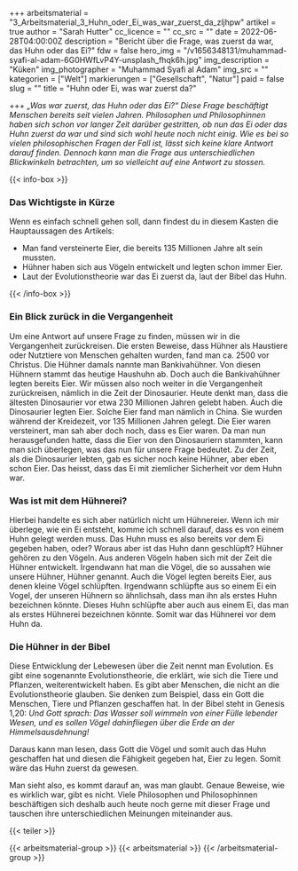 +++
arbeitsmaterial = "3_Arbeitsmaterial_3_Huhn_oder_Ei_was_war_zuerst_da_zljhpw"
artikel = true
author = "Sarah Hutter"
cc_licence = ""
cc_src = ""
date = 2022-06-28T04:00:00Z
description = "Bericht über die Frage, was zuerst da war, das Huhn oder das Ei?"
fdw = false
hero_img = "/v1656348131/muhammad-syafi-al-adam-6G0HWfLvP4Y-unsplash_fhqk6h.jpg"
img_description = "Küken"
img_photographer = "Muhammad Syafi al Adam"
img_src = ""
kategorien = ["Welt"]
markierungen = ["Gesellschaft", "Natur"]
paid = false
slug = ""
title = "Huhn oder Ei, was war zuerst da?"

+++
_„Was war zuerst, das Huhn oder das Ei?“ Diese Frage beschäftigt Menschen bereits seit vielen Jahren. Philosophen und Philosophinnen haben sich schon vor langer Zeit darüber gestritten, ob nun das Ei oder das Huhn zuerst da war und sind sich wohl heute noch nicht einig. Wie es bei so vielen philosophischen Fragen der Fall ist, lässt sich keine klare Antwort darauf finden. Dennoch kann man die Frage aus unterschiedlichen Blickwinkeln betrachten, um so vielleicht auf eine Antwort zu stossen._

{{< info-box >}} <h3>Das Wichtigste in Kürze</h3>

<p>Wenn es einfach schnell gehen soll, dann findest du in diesem Kasten die Hauptaussagen des Artikels:</p>

<ul>

<li>Man fand versteinerte Eier, die bereits 135 Millionen Jahre alt sein mussten.</li>

<li>Hühner haben sich aus Vögeln entwickelt und legten schon immer Eier.</li>

<li>Laut der Evolutionstheorie war das Ei zuerst da, laut der Bibel das Huhn.</li>

</ul> {{< /info-box >}}

### Ein Blick zurück in die Vergangenheit

Um eine Antwort auf unsere Frage zu finden, müssen wir in die Vergangenheit zurückreisen. Die ersten Beweise, dass Hühner als Haustiere oder Nutztiere von Menschen gehalten wurden, fand man ca. 2500 vor Christus. Die Hühner damals nannte man Bankivahühner. Von diesen Hühnern stammt das heutige Haushuhn ab. Doch auch die Bankivahühner legten bereits Eier. Wir müssen also noch weiter in die Vergangenheit zurückreisen, nämlich in die Zeit der Dinosaurier. Heute denkt man, dass die ältesten Dinosaurier vor etwa 230 Millionen Jahren gelebt haben. Auch die Dinosaurier legten Eier. Solche Eier fand man nämlich in China. Sie wurden während der Kreidezeit, vor 135 Millionen Jahren gelegt. Die Eier waren versteinert, man sah aber doch noch, dass es Eier waren. Da man nun herausgefunden hatte, dass die Eier von den Dinosauriern stammten, kann man sich überlegen, was das nun für unsere Frage bedeutet. Zu der Zeit, als die Dinosaurier lebten, gab es sicher noch keine Hühner, aber eben schon Eier. Das heisst, dass das Ei mit ziemlicher Sicherheit vor dem Huhn war.

### Was ist mit dem Hühnerei?

Hierbei handelte es sich aber natürlich nicht um Hühnereier. Wenn ich mir überlege, wie ein Ei entsteht, komme ich schnell darauf, dass es von einem Huhn gelegt werden muss. Das Huhn muss es also bereits vor dem Ei gegeben haben, oder? Woraus aber ist das Huhn dann geschlüpft? Hühner gehören zu den Vögeln. Aus anderen Vögeln haben sich mit der Zeit die Hühner entwickelt. Irgendwann hat man die Vögel, die so aussahen wie unsere Hühner, Hühner genannt. Auch die Vögel legten bereits Eier, aus denen kleine Vögel schlüpften. Irgendwann schlüpfte aus so einem Ei ein Vogel, der unseren Hühnern so ähnlichsah, dass man ihn als erstes Huhn bezeichnen könnte. Dieses Huhn schlüpfte aber auch aus einem Ei, das man als erstes Hühnerei bezeichnen könnte. Somit war das Hühnerei vor dem Huhn da.

### Die Hühner in der Bibel

Diese Entwicklung der Lebewesen über die Zeit nennt man Evolution. Es gibt eine sogenannte Evolutionstheorie, die erklärt, wie sich die Tiere und Pflanzen, weiterentwickelt haben. Es gibt aber Menschen, die nicht an die Evolutionstheorie glauben. Sie denken zum Beispiel, dass ein Gott die Menschen, Tiere und Pflanzen geschaffen hat. In der Bibel steht in Genesis 1,20: _Und Gott sprach: Das Wasser soll wimmeln von einer Fülle lebender Wesen, und es sollen Vögel dahinfliegen über die Erde an der Himmelsausdehnung!_

Daraus kann man lesen, dass Gott die Vögel und somit auch das Huhn geschaffen hat und diesen die Fähigkeit gegeben hat, Eier zu legen. Somit wäre das Huhn zuerst da gewesen.

Man sieht also, es kommt darauf an, was man glaubt. Genaue Beweise, wie es wirklich war, gibt es nicht. Viele Philosophen und Philosophinnen beschäftigen sich deshalb auch heute noch gerne mit dieser Frage und tauschen ihre unterschiedlichen Meinungen miteinander aus.

{{< teiler >}}

{{< arbeitsmaterial-group >}} {{< arbeitsmaterial >}} {{< /arbeitsmaterial-group >}}